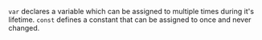 `var` declares a variable which can be assigned to multiple times during it's lifetime. `const` defines a constant that can be assigned to once and never changed.